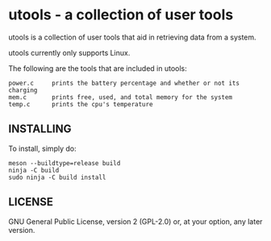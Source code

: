 utools - a collection of user tools
===================================

utools is a collection of user tools that aid in retrieving data from a system. 

utools currently only supports Linux.

The following are the tools that are included in utools: 

	power.c		prints the battery percentage and whether or not its charging
	mem.c		prints free, used, and total memory for the system
	temp.c  	prints the cpu's temperature

INSTALLING
----------

To install, simply do:

    meson --buildtype=release build
    ninja -C build
    sudo ninja -C build install

LICENSE
-------
GNU General Public License, version 2 (GPL-2.0) or, at your option, any later version.

